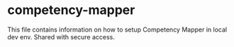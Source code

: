 # competency-mapper
This file contains information on how to setup Competency Mapper in local dev env.
Shared with secure access.